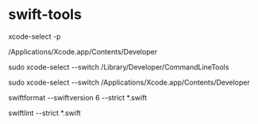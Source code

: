 # swift-tools

xcode-select -p

/Applications/Xcode.app/Contents/Developer

sudo xcode-select --switch /Library/Developer/CommandLineTools

sudo xcode-select --switch /Applications/Xcode.app/Contents/Developer

swiftformat --swiftversion 6 --strict *.swift

swiftlint --strict *.swift
